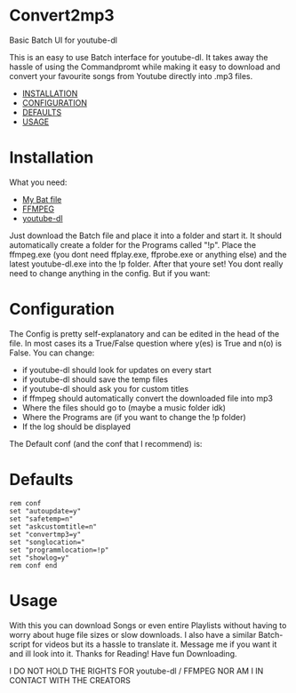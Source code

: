 # Convert2mp3
Basic Batch UI for youtube-dl

This is an easy to use Batch interface for youtube-dl. It takes away the hassle of using the Commandpromt while making it easy to download and convert your favourite songs from Youtube directly into .mp3 files. 
- [INSTALLATION](#installation)
- [CONFIGURATION](#configuration)
- [DEFAULTS](#defaults)
- [USAGE](#usage)

# Installation
What you need:
- [My Bat file](https://github.com/5hunx/convert2mp3/blob/master/dl.bat)
- [FFMPEG](https://ffmpeg.zeranoe.com/builds/)
- [youtube-dl](http://ytdl-org.github.io/youtube-dl/download.html)

Just download the Batch file and place it into a folder and start it. It should automatically create a folder for the Programs called "!p". Place the ffmpeg.exe (you dont need ffplay.exe, ffprobe.exe or anything else) and the latest youtube-dl.exe into the !p folder. After that youre set! You dont really need to change anything in the config. But if you want:

# Configuration
The Config is pretty self-explanatory and can be edited in the head of the file. In most cases its a True/False question where y(es) is True and n(o) is False. You can change: 
- if youtube-dl should look for updates on every start
- if youtube-dl should save the temp files
- if youtube-dl should ask you for custom titles
- if ffmpeg should automatically convert the downloaded file into mp3
- Where the files should go to (maybe a music folder idk)
- Where the Programs are (if you want to change the !p folder)
- If the log should be displayed

The Default conf (and the conf that I recommend) is: 

# Defaults

    rem conf
    set "autoupdate=y"
    set "safetemp=n"
    set "askcustomtitle=n"
    set "convertmp3=y"
    set "songlocation="
    set "programmlocation=!p"
    set "showlog=y"
    rem conf end

# Usage
With this you can download Songs or even entire Playlists without having to worry about huge file sizes or slow downloads. I also have a similar Batch-script for videos but its a hassle to translate it. Message me if you want it and ill look into it.
Thanks for Reading! Have fun Downloading.

I DO NOT HOLD THE RIGHTS FOR youtube-dl / FFMPEG NOR AM I IN CONTACT WITH THE CREATORS
